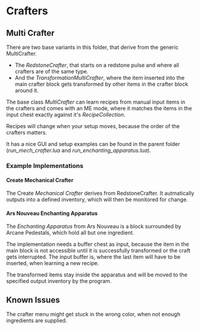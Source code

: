 # Crafters

## Multi Crafter

There are two base variants in this folder, that derive from the generic MultiCrafter.

- The *RedstoneCrafter*, that starts on a redstone pulse and where all crafters are of the same type.
- And the *TransformationMultiCrafter*, where the item inserted into the main crafter block gets transformed by other items in the crafter block around it.

The base class *MultiCrafter* can learn recipes from manual input items in the crafters and comes with an ME mode, where it matches the items in the input chest exactly against it's *RecipeCollection*.

Recipes will change when your setup moves, because the order of the crafters matters.

It has a nice GUI and setup examples can be found in the parent folder (*run_mech_crafter.lua* and *run_enchanting_apparatus.lua*).

### Example Implementations

#### Create Mechanical Crafter

The Create *Mechanical Crafter* derives from RedstoneCrafter. It autmatically outputs into a defined inventory, which will then be monitored for change.

#### Ars Nouveau Enchanting Apparatus

The *Enchanting Apparatus* from Ars Nouveau is a block surrounded by Arcane Pedestals, which hold all but one ingredient.

The implementation needs a buffer chest as input, because the item in the main block is not accessible until it is successfully transformed or the craft gets interrupted.
The input buffer is, where the last item will have to be inserted, when learning a new recipe.

The transformed items stay inside the apparatus and will be moved to the specified output inventory by the program.

## Known Issues

The crafter menu might get stuck in the wrong color, when not enough ingredients are supplied.